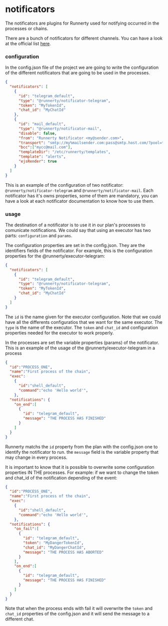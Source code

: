 # notificators

The notificators are plugins for Runnerty used for notifying occurred in the processes or chains. 

There are a bunch of notificators for different channels. You can have a look at the official list [here](executors.md).

### configuration

In the config.json file of the project we are going to write the configuration of the different notificators that are going to be used in the processes.

```json
{
  "notificators": [
    {
      "id": "telegram_default",
      "type": "@runnerty/notificator-telegram",
      "token": "MyTokenId",
      "chat_id": "MyChatId"
    },
    {
      "id": "mail_default",
      "type": "@runnerty/notificator-mail",
      "disable": false,
      "from": "Runnerty Notificator <my@sender.com>",
      "transport": "smtp://my%mailsender.com:pass@smtp.host.com/?pool=true",
      "bcc":["mycc@mail.com"],
      "templateDir": "/etc/runnerty/templates",
      "template": "alerts",
      "ejsRender": true
    }
  ]
}
```

This is an example of the configuration of two notificator: `@runnerty/notificator-telegram` and `@runnerty/notificator-mail`. Each notificator has it's owns properties, some of them are mandatory, you can have a look at each notificator documentation to know how to use them.

### usage

The destination of a notificator is to use it in our plan's processes to comunicate notifications. We could say that using an executor has two parts: `configuration` and `params`.

 The configuration properties are set in the config.json. They are the identifiers fields of the notificator. For example, this is the configuration properties for the @runnerty/executor-telegram:

```json
{
  "notificators": [
    {
      "id": "telegram_default",
      "type": "@runnerty/notificator-telegram",
      "token": "MyTokenId",
      "chat_id": "MyChatId"
    }
  ]
}
```

The `id` is the name given for the executor configuration. Note that we could have all the differents configuratios that we want for the same executor. The `type` is the name of the executor. The `token` and `chat_id` and configuration properties needed for the executor to work properly. 

In the processes are set the variable properties (params) of the notificator. This is an example of the usage of the @runnerty/executor-telegram in a process

```json
{
  "id":"PROCESS_ONE",
  "name":"First process of the chain",
  "exec":
    {
      "id":"shell_default",
      "command":"echo 'Hello world'",
    },
  "notifications": {
    "on_end":[
      {
        "id": "telegram_default",
        "message": "THE PROCESS HAS FINISHED"
      }
    ]
  }
}
```

Runnerty matchs the `id` property from the plan with the config.json one to identify the notificator to run. the `message` field is the variable property that may change in every process.

It is important to know that it is possible to overwrite some configuration properties IN THE processes. For example: if we want to change the token and chat_id of the notification depending of the event:

```json
{
  "id":"PROCESS_ONE",
  "name":"First process of the chain",
  "exec":
    {
      "id":"shell_default",
      "command":"echo 'Hello world'",
    },
  "notifications": {
    "on_fail":[
      {
        "id": "telegram_default",
        "token": "MyDangerTokenId",
        "chat_id": "MyDangerChatId",
        "message": "THE PROCESS HAS ABORTED"
      }
    ],
    "on_end":[
      {
        "id": "telegram_default",
        "message": "THE PROCESS HAS FINISHED"
      }
    ]
  }
}
```

Note that when the process ends with fail it will overwrite the `token` and `chat_id` properties of the config.json and it will send the message to a different chat.
